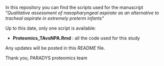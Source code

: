 
In this repository you can find the scripts used for the manuscript *"Qualitative assessment of nasopharyngeal aspirate as an alternative to tracheal aspirate in extremely preterm infants"*

Up to this date, only one script is available:

+ **Proteomics_TAvsNPA.Rmd** : all the code used for this study

Any updates will be posted in this *README* file.

Thank you, 
PARADYS proteomics team

